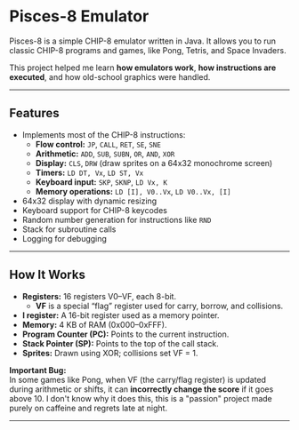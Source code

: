 # Pisces-8 Emulator

Pisces-8 is a simple CHIP-8 emulator written in Java. It allows you to run classic CHIP-8 programs and games, like Pong, Tetris, and Space Invaders.  

This project helped me learn **how emulators work**, **how instructions are executed**, and how old-school graphics were handled.

---

## Features

- Implements most of the CHIP-8 instructions:
  - **Flow control:** `JP`, `CALL`, `RET`, `SE`, `SNE`  
  - **Arithmetic:** `ADD`, `SUB`, `SUBN`, `OR`, `AND`, `XOR`  
  - **Display:** `CLS`, `DRW` (draw sprites on a 64x32 monochrome screen)  
  - **Timers:** `LD DT, Vx`, `LD ST, Vx`  
  - **Keyboard input:** `SKP`, `SKNP`, `LD Vx, K`  
  - **Memory operations:** `LD [I], V0..Vx`, `LD V0..Vx, [I]`  
- 64x32 display with dynamic resizing  
- Keyboard support for CHIP-8 keycodes  
- Random number generation for instructions like `RND`  
- Stack for subroutine calls  
- Logging for debugging  

---

## How It Works

- **Registers:** 16 registers V0–VF, each 8-bit.  
  - **VF** is a special “flag” register used for carry, borrow, and collisions.  
- **I register:** A 16-bit register used as a memory pointer.  
- **Memory:** 4 KB of RAM (0x000–0xFFF).  
- **Program Counter (PC):** Points to the current instruction.  
- **Stack Pointer (SP):** Points to the top of the call stack.  
- **Sprites:** Drawn using XOR; collisions set VF = 1.  

**Important Bug:**  
In some games like Pong, when VF (the carry/flag register) is updated during arithmetic or shifts, it can **incorrectly change the score** if it goes above 10. I don't know why it does this, this is a "passion" project made purely on caffeine and regrets late at night.

---
